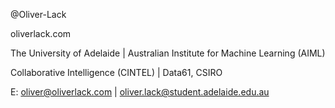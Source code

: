 @Oliver-Lack

oliverlack.com

The University of Adelaide | Australian Institute for Machine Learning (AIML)

Collaborative Intelligence (CINTEL) | Data61, CSIRO

E: oliver@oliverlack.com | oliver.lack@student.adelaide.edu.au
